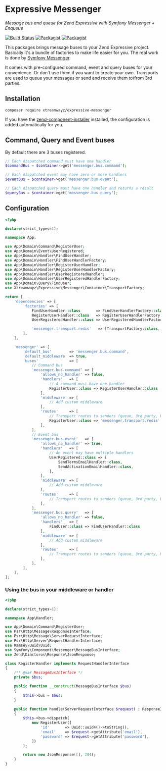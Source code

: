 # Expressive Messenger

_Message bus and queue for Zend Expressive with Symfony Messenger + Enqueue_

[![Build Status](https://travis-ci.com/xtreamwayz/expressive-messenger.svg)](https://travis-ci.com/xtreamwayz/expressive-messenger)
[![Packagist](https://img.shields.io/packagist/v/xtreamwayz/expressive-messenger.svg)](https://packagist.org/packages/xtreamwayz/expressive-messenger)
[![Packagist](https://img.shields.io/packagist/vpre/xtreamwayz/expressive-messenger.svg)](https://packagist.org/packages/xtreamwayz/expressive-messenger)

This packages brings message buses to your Zend Expressive project. Basically it's a bundle of factories to make
life easier for you. The real work is done by [Symfony Messenger](https://github.com/symfony/messenger).

It comes with pre-configured command, event and query buses for your convenience. Or don't use them if you want to
create your own. Transports are used to queue your messages or send and receive them to/from 3rd parties.

## Installation

    composer require xtreamwayz/expressive-messenger

If you have the [zend-component-installer](https://github.com/zendframework/zend-component-installer) installed, the
configuration is added automatically for you.

## Command, Query and Event buses

By default there are 3 buses registered.

```php
// Each dispatched command must have one handler
$commandBus = $container->get('messenger.bus.command');

// Each dispatched event may have zero or more handlers
$eventBus = $container->get('messenger.bus.event');

// Each dispatched query must have one handler and returns a result
$queryBus = $container->get('messenger.bus.query');
```

## Configuration

```php
<?php

declare(strict_types=1);

namespace App;

use App\Domain\Command\RegisterUser;
use App\Domain\Event\UserRegistered;
use App\Domain\Handler\FindUserHandler;
use App\Domain\Handler\FindUserHandlerFactory;
use App\Domain\Handler\RegisterUserHandler;
use App\Domain\Handler\RegisterUserHandlerFactory;
use App\Domain\Handler\UserRegisteredHandler;
use App\Domain\Handler\UserRegisteredHandlerFactory;
use App\Domain\Query\FindUser;
use Xtreamwayz\Expressive\Messenger\Container\TransportFactory;

return [
    'dependencies' => [
        'factories' => [
            FindUserHandler::class       => FindUserHandlerFactory::class,
            RegisterUserHandler::class   => RegisterUserHandlerFactory::class,
            UserRegisteredHandler::class => UserRegisteredHandlerFactory::class,

            'messenger.transport.redis'   => [TransportFactory::class, 'redis:'],
        ],
    ],

    'messenger' => [
        'default_bus'        => 'messenger.bus.command',
        'default_middleware' => true,
        'buses'              => [
            // Command bus
            'messenger.bus.command' => [
                'allows_no_handler' => false,
                'handlers'   => [
                    // A command must have one handler
                    RegisterUser::class => RegisterUserHandler::class
                ],
                'middleware' => [
                    // Add custom middleware
                ],
                'routes'     => [
                    // Transport routes to senders (queue, 3rd party, https endpoint)
                    RegisterUser::class => 'messenger.transport.redis'
                ],
            ],
            // Event bus
            'messenger.bus.event'   => [
                'allows_no_handler' => true,
                'handlers'   => [
                    // An event may have multiple handlers
                    UserRegistered::class => [
                        SendTermsEmailHandler::class,
                        SendActivationEmailHandler::class,
                    ],
                ],
                'middleware' => [
                    // Add custom middleware
                ],
                'routes'     => [
                    // Transport routes to senders (queue, 3rd party, https endpoint)
                ],
            ],
            'messenger.bus.query'   => [
                'allows_no_handler' => false,
                'handlers'   => [
                    FindUser::class => FindUserHandler::class
                ],
                'middleware' => [
                    // Add custom middleware
                ],
                'routes'     => [
                    // Transport routes to senders (queue, 3rd party, https endpoint)
                ],
            ],
        ],
    ],
];
```

### Using the bus in your middleware or handler

```php
<?php

declare(strict_types=1);

namespace App\Handler;

use App\Domain\Command\RegisterUser;
use Psr\Http\Message\ResponseInterface;
use Psr\Http\Message\ServerRequestInterface;
use Psr\Http\Server\RequestHandlerInterface;
use Ramsey\Uuid\Uuid;
use Symfony\Component\Messenger\MessageBusInterface;
use Zend\Diactoros\Response\JsonResponse;

class RegisterHandler implements RequestHandlerInterface
{
    /** @var MessageBusInterface */
    private $bus;

    public function __construct(MessageBusInterface $bus)
    {
        $this->bus = $bus;
    }

    public function handle(ServerRequestInterface $request) : ResponseInterface
    {
        $this->bus->dispatch(
            new RegisterUser([
                'id'       => Uuid::uuid4()->toString(),
                'email'    => $request->getAttribute('email'),
                'password' => $request->getAttribute('password'),
            ])
        );

        return new JsonResponse([], 204);
    }
}
```
